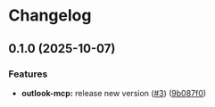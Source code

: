# Changelog

## 0.1.0 (2025-10-07)


### Features

* **outlook-mcp:** release new version ([#3](https://github.com/vabatta/test-release-please/issues/3)) ([9b087f0](https://github.com/vabatta/test-release-please/commit/9b087f0775576a104eae6b1d060bffbe620e467a))
